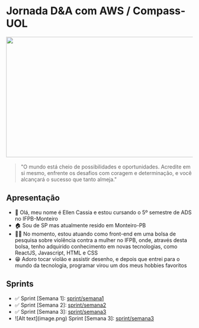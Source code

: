 <h1>Jornada D&A com AWS / Compass-UOL</h1>

<center>
  <img src="https://github.com/EllenCassia/PB-Compass-UOL/assets/102759780/d4953f1b-b720-403c-aaf6-44c0e3645f82" height="325" width="625">
</center>

>"O mundo está cheio de possibilidades e oportunidades. Acredite em si mesmo, enfrente os desafios com coragem e determinação, e você alcançará o sucesso que tanto almeja."

## Apresentação
<ul>
  <li>👋 Olá, meu nome é Ellen Cassia e estou cursando o 5º semestre de ADS no IFPB-Monteiro</li>
  <li>🏠 Sou de SP mas atualmente resido em Monteiro-PB</li>
  <li>👩‍💻 No momento, estou atuando como front-end em uma bolsa de pesquisa sobre violência contra a mulher no IFPB, onde, através desta bolsa, tenho adquirido conhecimento em novas tecnologias, como ReactJS, Javascript, HTML e CSS</li>
  <li>😁 Adoro tocar violão e assistir desenho, e depois que entrei para o mundo da tecnologia, programar virou um dos meus hobbies favoritos</li>
</ul>

## Sprints 
<ul>
  <li>✅ Sprint [Semana 1]: <a href="Sprint1/README.md">sprint/semana1</a></li>
  <li>✅ Sprint [Semana 2]: <a href="Sprint2/README.md">sprint/semana2</a></li>
  <li>✅ Sprint [Semana 3]: <a href="Sprint3/README.md">sprint/semana3</a></li>
  <li>![Alt text](image.png) Sprint [Semana 3]: <a href="Sprint3/README.md">sprint/semana3</a></li>
</ul>





